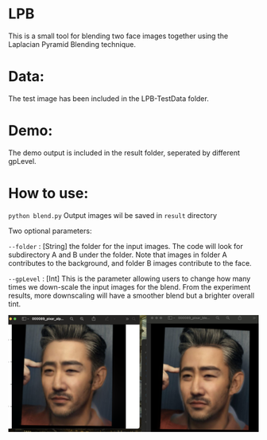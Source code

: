 # LPB
This is a small tool for blending two face images together using the Laplacian Pyramid Blending technique.

# Data:
The test image has been included in the LPB-TestData folder. 

# Demo:
The demo output is included in the result folder, seperated by different gpLevel.

# How to use:
`python blend.py` Output images wil be saved in `result` directory

Two optional parameters:

`--folder`  : [String] the folder for the input images. The code will look for subdirectory A and B under the folder. Note that images in folder A contributes to the background, and folder B images contribute to the face. 

`--gpLevel` : [Int]  This is the parameter allowing users to change how many times we down-scale the input images for the blend. From the experiment results, more downscaling will have a smoother blend but a brighter overall tint.  



![Compare to baseline](https://github.com/mikelmh025/LPB/blob/main/vsBaseline/example1.png)

